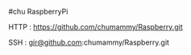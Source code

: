 #chu RaspberryPi

HTTP : https://github.com/chumammy/Raspberry.git

SSH : gir@github.com:chumammy/Raspberry.git


